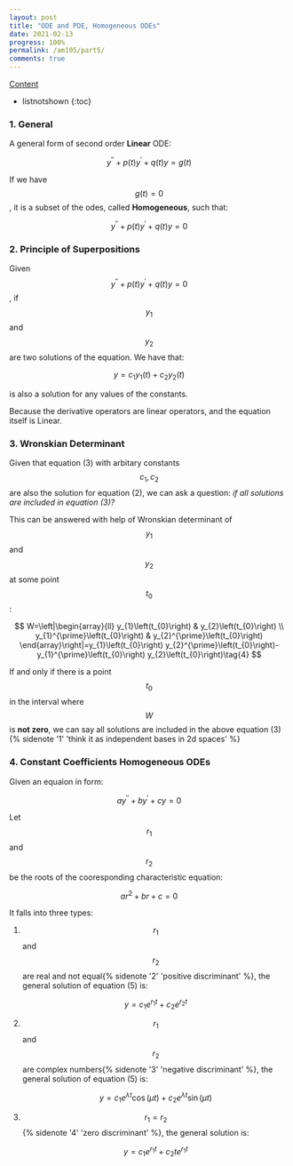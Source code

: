 ```yaml
---
layout: post
title: "ODE and PDE, Homogeneous ODEs"
date: 2021-02-13
progress: 100%
permalink: /am105/part5/
comments: true
---
```

[Content](https://minhuanli.github.io/notes/)

* listnotshown
{:toc}

### 1. General 

A general form of second order **Linear** ODE:

$$
y^{\prime \prime}+p(t) y^{\prime}+q(t) y=g(t)\tag{1}
$$

If we have $$g(t)=0$$, it is a subset of the odes, called **Homogeneous**, such that:

$$
y^{\prime \prime}+p(t) y^{\prime}+q(t) y=0\tag{2}
$$

### 2. Principle of Superpositions

Given $$y^{\prime \prime}+p(t) y^{\prime}+q(t) y=0$$, if $$y_1$$ and $$y_2$$ are two solutions of the equation. We have that:

$$y=c_{1} y_{1}(t)+c_{2} y_{2}(t) \tag{3}$$

is also a solution for any values of the constants.

Because the derivative operators are linear operators, and the equation itself is Linear. 

### 3. Wronskian Determinant

Given that equation (3) with arbitary constants $$c_1, c_2$$ are also the solution for equation (2), we can ask a question: *if all solutions are included in equation (3)?*

This can be answered with help of Wronskian determinant of $$y_1$$ and $$y_2$$ at some point $$t_0$$:

$$
W=\left|\begin{array}{ll}
y_{1}\left(t_{0}\right) & y_{2}\left(t_{0}\right) \\
y_{1}^{\prime}\left(t_{0}\right) & y_{2}^{\prime}\left(t_{0}\right)
\end{array}\right|=y_{1}\left(t_{0}\right) y_{2}^{\prime}\left(t_{0}\right)-y_{1}^{\prime}\left(t_{0}\right) y_{2}\left(t_{0}\right)\tag{4}
$$

If and only if there is a point $$t_0$$ in the interval where $$W$$ is **not zero**, we can say all solutions are included in the above equation (3) {% sidenote '1' 'think it as independent bases in 2d spaces' %}


### 4. Constant Coefficients Homogeneous ODEs

Given an equaion in form: 

$$
a y^{\prime \prime}+b y^{\prime}+c y=0 \tag{5}
$$

Let $$r_1$$ and $$r_2$$ be the roots of the cooresponding characteristic equation:

$$
a r^{2}+b r+c=0 \tag{6}
$$

It falls into three types:


1. $$r_1$$ and $$r_2$$ are real and not equal{% sidenote '2' 'positive discriminant' %}, the general solution of equation (5) is:

    $$
    y=c_{1} e^{r_{1} t}+c_{2} e^{r_{2} t}\tag{7}
    $$

2. $$r_1$$ and $$r_2$$ are complex numbers{% sidenote '3' 'negative discriminant' %}, the general solution of equation (5) is:
    
    $$
    y=c_{1} e^{\lambda t} \cos (\mu t)+c_{2} e^{\lambda t} \sin (\mu t)\tag{8}
    $$

3. $$r_1=r_2$$ {% sidenote '4' 'zero discriminant' %}, the general solution is:

    $$
    y=c_{1} e^{r_{1} t}+c_{2} t e^{r_{1} t}\tag{9}
    $$


